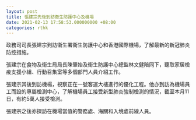 ```yaml
---
layout: post
title: 張建宗先後到訪衞生防護中心及機場
date: 2021-02-13 17:58:53.000000000 +08:00
categories: rthk
---
```


政務司司長張建宗到訪衞生署衞生防護中心和香港國際機場，了解最新的新冠肺炎防控措施。
 
張建宗在食物及衞生局局長陳肇始及衞生防護中心總監林文健陪同下，聽取家居檢疫支援小組、行動召集室等多個部門人員介紹工作。

張建宗其後到訪機楊，視察正在一號客運大樓進行的優化工程。他亦到訪為機場員工而設的專屬檢測中心，了解機場員工接受新型肺炎強制檢測的情況，截至本月11日，有約5萬人接受檢測。
 
張建宗之後亦探訪在機場當值的警務處、海關和入境處前線人員。
